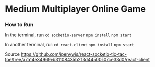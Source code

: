 # Medium Multiplayer Online Game

### How to Run
In the terminal, run
`cd socketio-server`
`npm install`
`npm start`

In another terminal, run
`cd react-client`
`npm install`
`npm start`

Source
https://github.com/ipenywis/react-socketio-tic-tac-toe/tree/a7a14e34969eb31108435b213d44500507ce33d0/react-client